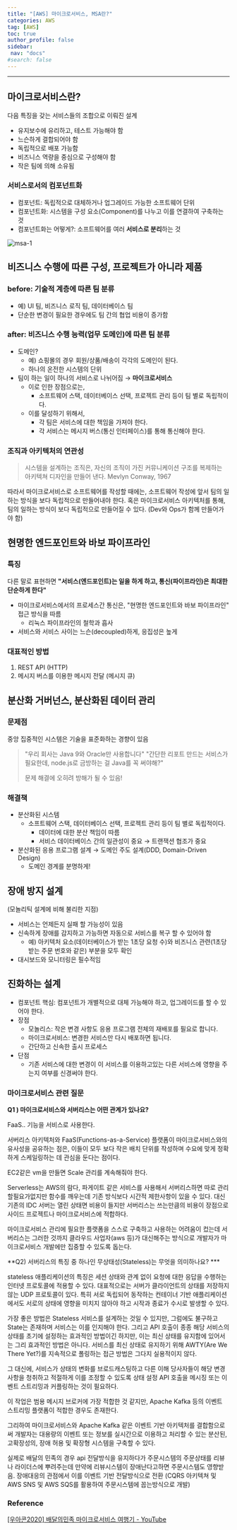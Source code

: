 ```yaml
---
title: "[AWS] 마이크로서비스, MSA란?"
categories: AWS
tag: [AWS]
toc: true
author_profile: false
sidebar:
 nav: "docs"
#search: false
---
```

---



## 마이크로서비스란?

다음 특징을 갖는 서비스들의 조합으로 이뤄진 설계

- 유지보수에 유리하고, 테스트 가능해야 함
- 느슨하게 결합되어야 함
- 독립적으로 배포 가능함
- 비즈니스 역량을 중심으로 구성해야 함
- 작은 팀에 의해 소유됨

### **서비스로서의 컴포넌트화**

- 컴포넌트: 독립적으로 대체하거나 업그레이드 가능한 소프트웨어 단위
- 컴포넌트화: 시스템을 구성 요소(Component)를 나누고 이를 연결하여 구축하는 것
- 컴포넌트화는 어떻게?: 소프트웨어를 여러 **서비스로 분리**하는 것

![msa-1](https://user-images.githubusercontent.com/75375944/208413951-e52c061d-bb35-4780-9af4-1a0d8b3a8e7c.png)

  

## **비즈니스 수행에 따른 구성, 프로젝트가 아니라 제품**

### **before: 기술적 계층에 따른 팀 분류**

- 예) UI 팀, 비즈니스 로직 팀, 데이터베이스 팀
- 단순한 변경이 필요한 경우에도 팀 간의 협업 비용이 증가함

### **after: 비즈니스 수행 능력(업무 도메인)에 따른 팀 분류**

- 도메인?
  - 예) 쇼핑몰의 경우 회원/상품/배송이 각각의 도메인이 된다.
  - 하나의 온전한 시스템의 단위
- 팀이 하는 일이 하나의 서비스로 나뉘어짐 → **마이크로서비스**
  - 이로 인한 장점으로는,
    - 소프트웨어 스택, 데이터베이스 선택, 프로젝트 관리 등이 팀 별로 독립적이다.
  - 이를 달성하기 위해서,
    - 각 팀은 서비스에 대한 책임을 가져야 한다.
    - 각 서비스는 메시지 버스(통신 인터페이스)를 통해 통신해야 한다.

  

### **조직과 아키텍처의 연관성**

> 시스템을 설계하는 조직은, 자신의 조직이 가진 커뮤니케이션 구조를 복제하는 아키텍쳐 디자인을 만들어 낸다.
> Mevlyn Conway, 1967

따라서 마이크로서비스로 소프트웨어를 작성할 때에는, 소프트웨어 작성에 앞서 팀의 일하는 방식을 보다 독립적으로 만들어내야 한다. 혹은 마이크로서비스 아키텍처를 통해, 팀의 일하는 방식이 보다 독립적으로 만들어질 수 있다. (Dev와 Ops가 함께 만들어가야 함)

  

  

## **현명한 엔드포인트와 바보 파이프라인**

### **특징**

다른 말로 표현하면 **"서비스(엔드포인트)는 일을 하게 하고, 통신(파이프라인)은 최대한 단순하게 한다"**

- 마이크로서비스에서의 프로세스간 통신은, "현명한 엔드포인트와 바보 파이프라인" 접근 방식을 따름
  - 리눅스 파이프라인의 철학과 흡사
- 서비스와 서비스 사이는 느슨(decoupled)하게, 응집성은 높게

### **대표적인 방법**

1. REST API (HTTP)
2. 메시지 버스를 이용한 메시지 전달 (메시지 큐)

## **분산화 거버넌스, 분산화된 데이터 관리**

### **문제점**

중앙 집중적인 시스템은 기술을 표준화하는 경향이 있음

> "우리 회사는 Java 9와 Oracle만 사용합니다"
> "간단한 리포트 만드는 서비스가 필요한데, node.js로 금방하는 걸 Java를 꼭 써야해?"
> 
> 문제 해결에 오히려 방해가 될 수 있음!

### **해결책**

- 분산화된 시스템
  - 소프트웨어 스택, 데이터베이스 선택, 프로젝트 관리 등이 팀 별로 독립적이다.
    - 데이터에 대한 분산 책임이 따름
    - 서비스 데이터베이스 간의 일관성이 중요 → 트랜잭션 협조가 중요
- 분산화된 응용 프로그램 설계 → 도메인 주도 설계(DDD, Domain-Driven Design)
  - 도메인 경계를 분명하게!

## **장애 방지 설계**

(모놀리틱 설계에 비해 불리한 지점)

- 서비스는 언제든지 실패 할 가능성이 있음
- 신속하게 장애를 감지하고 가능하면 자동으로 서비스를 복구 할 수 있어야 함
  - 예) 아키텍처 요소(데이터베이스가 받는 1초당 요청 수)와 비즈니스 관련(1초당 받는 주문 번호와 같은) 부분을 모두 확인
- 대시보드와 모니터링은 필수적임

## **진화하는 설계**

- 컴포넌트 핵심: 컴포넌트가 개별적으로 대체 가능해야 하고, 업그레이드를 할 수 있어야 한다.
- 장점
  - 모놀리스: 작은 변경 사항도 응용 프로그램 전체의 재배포를 필요로 합니다.
  - 마이크로서비스: 변경한 서비스만 다시 배포하면 됩니다.
  - 간단하고 신속한 출시 프로세스
- 단점
  - 기존 서비스에 대한 변경이 이 서비스를 이용하고있는 다른 서비스에 영향을 주는지 여부를 신경써야 한다.



  

  

### 마이크로서비스 관련 질문

**Q1 ) 마이크로서비스와 서버리스는 어떤 관계가 있나요?**

FaaS.. 기능을 서비스로 사용한다.

서버리스 아키텍처와 FaaS(Functions-as-a-Service) 플랫폼이 마이크로서비스와의 유사성을 공유하는 점은, 이들이 모두 보다 작은 배치 단위를 작성하며 수요에 맞게 정확하게 스케일링하는 데 관심을 둔다는 점이다.

EC2같은 vm을 만들면 Scale 관리를 계속해줘야 한다.

Serverless는 AWS의 람다, 파게이트 같은 서비스를 사용해서 서버리스하면 따로 관리할필요가없지만 함수를 깨우는데 기존 방식보다 시간적 제한사항이 있을 수 있다. 대신 기존의 IDC 서버는 열린 상태면 비용이 들지만 서버리스는 쓰는만큼의 비용이 장점으로 사이드 프로젝트나 마이크로서비스에 적합하다.

마이크로서비스 관리에 필요한 플랫폼을 스스로 구축하고 사용하는 어려움이 컸는데 서버리스는 그러한 것까지 클라우드 사업자(aws 등)가 대신해주는 방식으로 개발자가 마이크로서비스 개발에만 집중할 수 있도록 돕는다.

 

**Q2) 서버리스의 특징 중 하나인 무상태성(Stateless)는 무엇을 의미하나요? ***

stateless 애플리케이션의 특징은 세션 상태와 관계 없이 요청에 대한 응답을 수행하는 인터넷 프로토콜에 적용할 수 있다. 대표적으로는 서버가 클라이언트의 상태를 저장하지 않는 UDP 프로토콜이 있다. 특히 서로 독립되어 동작하는 컨테이너 기반 애플리케이션에서도 서로의 상태에 영향을 미치지 않아야 하고 시작과 종료가 수시로 발생할 수 있다.

가장 좋은 방법은 Stateless 서비스를 설계하는 것일 수 있지만, 그럼에도 불구하고 State는 존재하며 서비스는 이를 인지해야 한다. 그리고 API 호출이 종종 해당 서비스의 상태를 초기에 설정하는 효과적인 방법이긴 하지만, 이는 최신 상태를 유지함에 있어서는 그리 효과적인 방법은 아니다. 서비스를 최신 상태로 유지하기 위해 AWTY(Are We There Yet?)를 지속적으로 폴링하는 접근 방법은 그다지 실용적이지 않다.

그 대신에, 서비스가 상태의 변화를 브로드캐스팅하고 다른 이해 당사자들이 해당 변경사항을 청취하고 적절하게 이를 조정할 수 있도록 상태 설정 API 호출을 메시징 또는 이벤트 스트리밍과 커플링하는 것이 필요하다.

이 작업은 범용 메시지 브로커에 가장 적합한 것 같지만, Apache Kafka 등의 이벤트 스트리밍 플랫폼이 적합한 경우도 존재한다.

그리하여 마이크로서비스와 Apache Kafka 같은 이벤트 기반 아키텍처를 결합함으로써 개발자는 대용량의 이벤트 또는 정보를 실시간으로 이용하고 처리할 수 있는 분산된, 고확장성의, 장애 허용 및 확장형 시스템을 구축할 수 있다.

실제로 배달의 민족의 경우 api 전달방식을 유지하다가 주문시스템의 주문상태를 리뷰나 라이더스에 뿌려주는데 만약에 리뷰시스템이 장애난다고하면 주문시스템도 영향받음. 장애대응의 관점에서 이를 이벤트 기반 전달방식으로 전환 (CQRS 아키텍쳐 및 AWS SNS 및 AWS SQS를 활용하여 주문시스템에 꼽는방식으로 개발)



### Reference

[[우아콘2020] 배달의민족 마이크로서비스 여행기 - YouTube](https://www.youtube.com/watch?v=BnS6343GTkY)